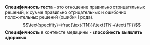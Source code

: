 **Специфичность теста** - это отношение правильно отрицательных решений, к сумме правильно отрицательных и ошибочно положительных решений (ошибки I рода).$$\text{specifity}=\frac{\text{TN}}{\text{TN}+\text{FP}}$$
**Специфичность** в контексте медицины - **способность выявлять здоровых**.